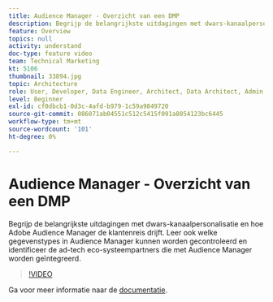 ```yaml
---
title: Audience Manager - Overzicht van een DMP
description: Begrijp de belangrijkste uitdagingen met dwars-kanaalpersonalisatie en hoe Adobe Audience Manager de klantenreis drijft. Leer ook welke gegevenstypes in Audience Manager kunnen worden gecontroleerd en identificeer de ad-tech eco-systeempartners die met Audience Manager worden geïntegreerd.
feature: Overview
topics: null
activity: understand
doc-type: feature video
team: Technical Marketing
kt: 5106
thumbnail: 33894.jpg
topic: Architecture
role: User, Developer, Data Engineer, Architect, Data Architect, Admin, Leader
level: Beginner
exl-id: cf0dbcb1-0d3c-4afd-b979-1c59a9849720
source-git-commit: 086071ab04551c512c5415f091a8054123bc6445
workflow-type: tm+mt
source-wordcount: '101'
ht-degree: 0%

---
```


# Audience Manager - Overzicht van een DMP

Begrijp de belangrijkste uitdagingen met dwars-kanaalpersonalisatie en hoe Adobe Audience Manager de klantenreis drijft. Leer ook welke gegevenstypes in Audience Manager kunnen worden gecontroleerd en identificeer de ad-tech eco-systeempartners die met Audience Manager worden geïntegreerd.

>[!VIDEO](https://video.tv.adobe.com/v/33894/?quality=12)

Ga voor meer informatie naar de [documentatie](https://experienceleague.adobe.com/docs/audience-manager/user-guide/overview/aam-overview.html).
